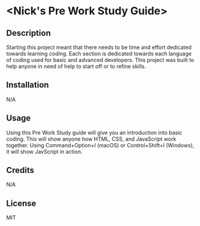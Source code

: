 # <Nick's Pre Work Study Guide>

## Description

Starting this project meant that there needs to be time and effort dedicated towards learning coding. Each section is dedicated towards each language of coding used for basic and advanced developers. This project was built to help anyone in need of help to start off or to refine skills.

## Installation

N/A

## Usage

Using this Pre Work Study guide will give you an introduction into basic coding. This will show anyone how HTML, CSS, and JavaScript work together. Using Command+Option+I (macOS) or Control+Shift+I (Windows), it will show JavScript in action.

## Credits

N/A

## License

MIT